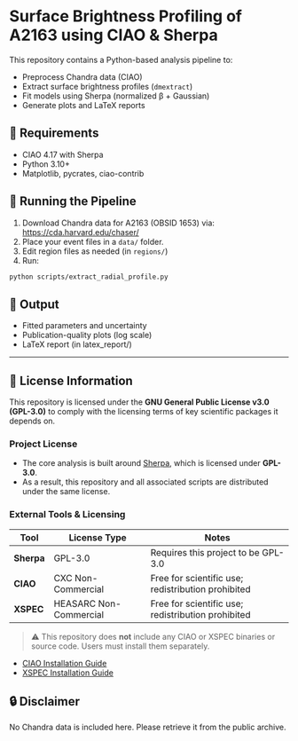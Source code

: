 # Surface Brightness Profiling of A2163 using CIAO & Sherpa

This repository contains a Python-based analysis pipeline to:
- Preprocess Chandra data (CIAO)
- Extract surface brightness profiles (`dmextract`)
- Fit models using Sherpa (normalized β + Gaussian)
- Generate plots and LaTeX reports

## 🔧 Requirements
- CIAO 4.17 with Sherpa
- Python 3.10+
- Matplotlib, pycrates, ciao-contrib

## 🚀 Running the Pipeline

1. Download Chandra data for A2163 (OBSID 1653) via:
   https://cda.harvard.edu/chaser/
2. Place your event files in a `data/` folder.
3. Edit region files as needed (in `regions/`)
4. Run:

```bash
python scripts/extract_radial_profile.py
```

## 📄 Output
- Fitted parameters and uncertainty
- Publication-quality plots (log scale)
- LaTeX report (in latex_report/)

---

## 🔐 License Information

This repository is licensed under the **GNU General Public License v3.0 (GPL-3.0)** to comply with the licensing terms of key scientific packages it depends on.

### Project License

- The core analysis is built around [Sherpa](https://github.com/sherpa/sherpa), which is licensed under **GPL-3.0**.
- As a result, this repository and all associated scripts are distributed under the same license.

### External Tools & Licensing

| Tool         | License Type           | Notes                                                                 |
|--------------|------------------------|-----------------------------------------------------------------------|
| **Sherpa**   | GPL-3.0                | Requires this project to be GPL-3.0                                   |
| **CIAO**     | CXC Non-Commercial     | Free for scientific use; redistribution prohibited                    |
| **XSPEC**    | HEASARC Non-Commercial | Free for scientific use; redistribution prohibited                    |

> ⚠️ This repository does **not** include any CIAO or XSPEC binaries or source code. Users must install them separately.

- [CIAO Installation Guide](https://cxc.harvard.edu/ciao/download/)
- [XSPEC Installation Guide](https://heasarc.gsfc.nasa.gov/xanadu/xspec/)

## 🔒 Disclaimer

No Chandra data is included here. Please retrieve it from the public archive.
